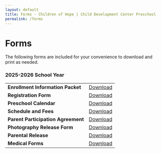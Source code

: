```yaml
---
layout: default
title: Forms - Children of Hope | Child Development Center Preschool
permalink: /forms
---
```


Forms
===

The following forms are included for your convenience to download and print as needed.

<div class="ui hidden divider"></div>

<h3>2025-2026 School Year</h3>
<table class="ui basic forms table">
  <tr>
    <td><b>Enrollment Information Packet</b></td>
    <td>
      <a href="{{ site.baseurl }}/assets/forms/2025-2026/COH_Enrollment_Packet.pdf">Download</a>
    </td>
  </tr>
  <tr>
    <td><b>Registration Form</b></td>
    <td>
      <a href="{{ site.baseurl }}/assets/forms/2025-2026/COH_Registration_Form.pdf">Download</a>
    </td>
  </tr>
  <tr>
    <td><b>Preschool Calendar</b></td>
    <td>
      <a href="{{ site.baseurl }}/assets/forms/2025-2026/COH_Calendar.pdf">Download</a>
    </td>
  </tr>
  <tr>
    <td><b>Schedule and Fees</b></td>
    <td>
      <a href="{{ site.baseurl }}/assets/forms/2025-2026/COH_Schedule_&_Fees.pdf">Download</a>
    </td>
  </tr>
  <tr>
    <td><b>Parent Participation Agreement</b></td>
    <td>
      <a href="{{ site.baseurl }}/assets/forms/2025-2026/COH_Parent_Participation_Agreement.pdf">Download</a>
    </td>
  </tr>

  <tr>
    <td><b>Photography Release Form</b></td>
    <td>
      <a href="{{ site.baseurl }}/assets/forms/2025-2026/COH_Photo_Release_Form.pdf">Download</a>
    </td>
  </tr>

  <tr>
    <td><b>Parental Release</b></td>
    <td>
      <a href="{{ site.baseurl }}/assets/forms/COH_Parent_Release_Form.pdf">Download</a>
    </td>
  </tr>

  <tr>
    <td><b>Medical Forms</b></td>
    <td>
      <a href="{{ site.baseurl }}/assets/forms/COH_Emergency_&_Immunization_Record_Card.pdf">Download</a>
    </td>
  </tr>
</table>

